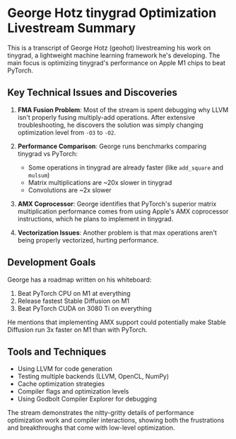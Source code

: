 # George Hotz tinygrad Optimization Livestream Summary

This is a transcript of George Hotz (geohot) livestreaming his work on tinygrad, a lightweight machine learning framework he's developing. The main focus is optimizing tinygrad's performance on Apple M1 chips to beat PyTorch.

## Key Technical Issues and Discoveries

1. **FMA Fusion Problem**: Most of the stream is spent debugging why LLVM isn't properly fusing multiply-add operations. After extensive troubleshooting, he discovers the solution was simply changing optimization level from `-O3` to `-O2`.

2. **Performance Comparison**: George runs benchmarks comparing tinygrad vs PyTorch:
   - Some operations in tinygrad are already faster (like `add_square` and `mulsum`)
   - Matrix multiplications are ~20x slower in tinygrad
   - Convolutions are ~2x slower

3. **AMX Coprocessor**: George identifies that PyTorch's superior matrix multiplication performance comes from using Apple's AMX coprocessor instructions, which he plans to implement in tinygrad.

4. **Vectorization Issues**: Another problem is that max operations aren't being properly vectorized, hurting performance.

## Development Goals

George has a roadmap written on his whiteboard:
1. Beat PyTorch CPU on M1 at everything
2. Release fastest Stable Diffusion on M1
3. Beat PyTorch CUDA on 3080 Ti on everything

He mentions that implementing AMX support could potentially make Stable Diffusion run 3x faster on M1 than with PyTorch.

## Tools and Techniques

- Using LLVM for code generation
- Testing multiple backends (LLVM, OpenCL, NumPy)
- Cache optimization strategies
- Compiler flags and optimization levels
- Using Godbolt Compiler Explorer for debugging

The stream demonstrates the nitty-gritty details of performance optimization work and compiler interactions, showing both the frustrations and breakthroughs that come with low-level optimization.